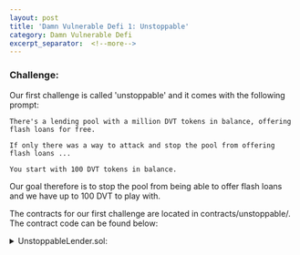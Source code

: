 ```yaml
---
layout: post
title: 'Damn Vulnerable Defi 1: Unstoppable'
category: Damn Vulnerable Defi
excerpt_separator:  <!--more-->
---
```


### Challenge:
Our first challenge is called 'unstoppable' and it comes with the following prompt:

```
There's a lending pool with a million DVT tokens in balance, offering flash loans for free.

If only there was a way to attack and stop the pool from offering flash loans ...

You start with 100 DVT tokens in balance.
```

Our goal therefore is to stop the pool from being able to offer flash loans and we have up to 100 DVT to play with.

The contracts for our first challenge are located in contracts/unstoppable/. The contract code can be found below:

<details>
<summary> UnstoppableLender.sol:</summary>
<br>
<div markdown="1">
```
// SPDX-License-Identifier: MIT

pragma solidity ^0.8.0;

import "@openzeppelin/contracts/token/ERC20/IERC20.sol";
import "@openzeppelin/contracts/security/ReentrancyGuard.sol";

interface IReceiver {
    function receiveTokens(address tokenAddress, uint256 amount) external;
}

/**
 * @title UnstoppableLender
 * @author Damn Vulnerable DeFi (https://damnvulnerabledefi.xyz)
 */
contract UnstoppableLender is ReentrancyGuard {

    IERC20 public immutable damnValuableToken;
    uint256 public poolBalance;

    constructor(address tokenAddress) {
        require(tokenAddress != address(0), "Token address cannot be zero");
        damnValuableToken = IERC20(tokenAddress);
    }

    function depositTokens(uint256 amount) external nonReentrant {
        require(amount > 0, "Must deposit at least one token");
        // Transfer token from sender. Sender must have first approved them.
        damnValuableToken.transferFrom(msg.sender, address(this), amount);
        poolBalance = poolBalance + amount;
    }

    function flashLoan(uint256 borrowAmount) external nonReentrant {
        require(borrowAmount > 0, "Must borrow at least one token");

        uint256 balanceBefore = damnValuableToken.balanceOf(address(this));
        require(balanceBefore >= borrowAmount, "Not enough tokens in pool");

        // Ensured by the protocol via the `depositTokens` function
        assert(poolBalance == balanceBefore);
        
        damnValuableToken.transfer(msg.sender, borrowAmount);
        
        IReceiver(msg.sender).receiveTokens(address(damnValuableToken), borrowAmount);
        
        uint256 balanceAfter = damnValuableToken.balanceOf(address(this));
        require(balanceAfter >= balanceBefore, "Flash loan hasn't been paid back");
    }
}
```
</div>
</details>

<details>
<summary> ReceiverUnstoppable.sol:</summary>
<br>
<div markdown="1">
```
// SPDX-License-Identifier: MIT

pragma solidity ^0.8.0;

import "../unstoppable/UnstoppableLender.sol";
import "@openzeppelin/contracts/token/ERC20/IERC20.sol";

/**
 * @title ReceiverUnstoppable
 * @author Damn Vulnerable DeFi (https://damnvulnerabledefi.xyz)
 */
contract ReceiverUnstoppable {

    UnstoppableLender private immutable pool;
    address private immutable owner;

    constructor(address poolAddress) {
        pool = UnstoppableLender(poolAddress);
        owner = msg.sender;
    }

    // Pool will call this function during the flash loan
    function receiveTokens(address tokenAddress, uint256 amount) external {
        require(msg.sender == address(pool), "Sender must be pool");
        // Return all tokens to the pool
        require(IERC20(tokenAddress).transfer(msg.sender, amount), "Transfer of tokens failed");
    }

    function executeFlashLoan(uint256 amount) external {
        require(msg.sender == owner, "Only owner can execute flash loan");
        pool.flashLoan(amount);
    }
}
```
</div>
</details>

The hints and solutions for this level can be found below:

<details>
<summary> Hint 1:</summary>
<br>
<div markdown="1">
```
One way to prevent any transaction from going through would be to trigger a revert each time it executes. Where could this be achieved?
```
</div>
</details>


<details>
<summary> Hint 2:</summary>
<br>
<div markdown="1">
```
[Is it secure to rely on a check of the contract's balance?]](https://consensys.github.io/smart-contract-best-practices/attacks/force-feeding/)
```
</div>
</details>



<details>
<summary> Solution:</summary>
<br>
<div markdown="1">
``` 
If we want to stop the pool from ever performing flash loans again, we have a few options we could explore:

1. Drain the pool, so it does not have any funds to offer for flash loans
2. Ensure this check always fails: `require(balanceBefore >= borrowAmount)`
3. Ensure this check always fails: `assert(poolBalance == balanceBefore)`
4. Ensure this check always fails: `require(balanceAfter >= balanceBefore)`

Each of these boils down to triggering a revert each time the pool attempts to perform a flash loan. Looking through these, we can see that number 1 requires another exploit to drain the contract and number 2 makes a comparison to a user-controllable input that we cannot readily manipulate. The 4th option requires the balance of the contract to differ within the same transaction, which would be difficult to ensure for all transactions.

The 3rd one is interesting, because all we would need to do is get the poolBalance variable out of sync with the true DVT balance of the pool. This can be done with a [force feeding](https://consensys.github.io/smart-contract-best-practices/attacks/force-feeding/) attack.

```
</div>
</details>

<details>
<summary> Ethers Hint:</summary>
<br>
<div markdown="1">
```
In order to make transactions on behalf of a user, you can [connect](https://docs.ethers.io/v5/single-page/#/v5/api/contract/example/-%23-example-erc-20-contract--methods) to the ERC20 contract.
```
</div>
</details>

<details>
<summary> Ethers Solution:</summary>
<br>
<div markdown="1">
```
    it('Exploit', async function () {
        /** CODE YOUR EXPLOIT HERE */
	    await this.token.connect(attacker).transfer(this.pool.address,1);	
    });
```
</div>
</details>